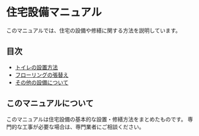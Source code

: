 # 住宅設備マニュアル

このマニュアルでは、住宅の設備や修繕に関する方法を説明しています。

## 目次

- [トイレの設置方法](toilet-installation.html)
- [フローリングの張替え](flooring-replacement.md)
- [その他の設備について](other-equipment.md)

## このマニュアルについて

このマニュアルは住宅設備の基本的な設置・修繕方法をまとめたものです。
専門的な工事が必要な場合は、専門業者にご相談ください。
